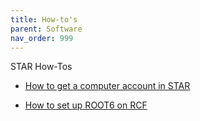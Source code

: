 ```yaml
---
title: How-to's
parent: Software
nav_order: 999
---
```


STAR How-Tos

- [How to get a computer account in STAR](https://drupal.star.bnl.gov/STAR/comp/sofi/facility-access/general-access)

- [How to set up ROOT6 on RCF](https://drupal.star.bnl.gov/STAR/system/files/smirnov_star_collaboration_meeging_2022.pdf)

